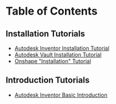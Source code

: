 <!-- TITLE: Software Installation And Tutorials -->
<!-- SUBTITLE: Installation Guide and Tutorials for all the software the mechanical team uses -->

# Table of Contents

## Installation Tutorials
* [Autodesk Inventor Installation Tutorial](/mechanical/software-installation-and-tutorials/autodesk-inventor-installation-tutorial)
* [Autodesk Vault Installation Tutorial](/mechanical/software-installation-and-tutorials/autodesk-vault-installation-tutorial)
* [Onshape "Installation" Tutorial](/mechanical/software-installation-and-tutorials/how-to-make-an-onshape-account)

## Introduction Tutorials
* [Autodesk Inventor Basic Introduction](/mechanical/software-installation-and-tutorials/autodesk-inventor-basic-introduction)
